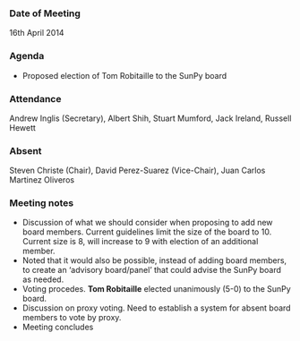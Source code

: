 ### Date of Meeting
16th April 2014

### Agenda
  - Proposed election of Tom Robitaille to the SunPy board

### Attendance
Andrew Inglis (Secretary), Albert Shih, Stuart Mumford, Jack Ireland, Russell Hewett

### Absent
Steven Christe (Chair), David Perez-Suarez (Vice-Chair), Juan Carlos Martinez Oliveros

### Meeting notes
  - Discussion of what we should consider when proposing to add new board members. Current guidelines limit the size of the board to 10. Current size is 8, will increase to 9 with election of an additional member.
  - Noted that it would also be possible, instead of adding board members, to create an ‘advisory board/panel’ that could advise the SunPy board as needed.
  - Voting procedes. **Tom Robitaille** elected unanimously (5-0) to the SunPy board.
  - Discussion on proxy voting. Need to establish a system for absent board members to vote by proxy.
  - Meeting concludes
